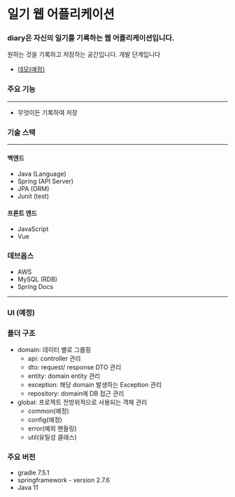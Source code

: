 # 일기 웹 어플리케이션

### diary은 자신의 일기를 기록하는 웹 어플리케이션입니다.
원하는 것을 기록하고 저장하는 공간입니다. 개발 단계입니다 

* [데모(예정)](https://docs.gradle.org)

### 주요 기능

*** 
- 무엇이든 기록하여 저장

### 기술 스택
***
#### 백엔드
- Java (Language)
- Spring (API Server)
- JPA (ORM)
- Junit (test)
#### 프론트 엔드
- JavaScript 
- Vue

### 데브옵스
- AWS
- MySQL (RDB)
- Spring Docs

*** 
### UI (예정)

### 폴더 구조 
- domain: 데이터 별로 그룹핑
  - api: controller 관리
  - dto: request/ response DTO 관리
  - entity: domain entity 관리
  - exception: 해당 domain 발생하는 Exception 관리
  - repository: domain에 DB 접근 관리
- global: 프로젝트 전방위적으로 사용되는 객체 관리
  - common(예정)
  - config(예정)
  - error(예외 핸들링)
  - util(유틸성 클래스)
  
### 주요 버전 
- gradle 7.5.1
- springframework - version 2.7.6
- Java 11